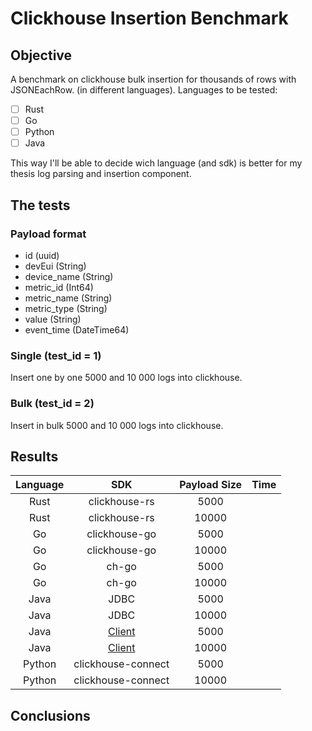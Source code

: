 # Clickhouse Insertion Benchmark

## Objective
A benchmark on clickhouse bulk insertion for thousands of rows with JSONEachRow. (in different languages).
Languages to be tested:
- [ ] Rust
- [ ] Go
- [ ] Python
- [ ] Java

This way I'll be able to decide wich language (and sdk) is better for my thesis log parsing and insertion component.

## The tests

### Payload format

- id (uuid)
- devEui (String)
- device_name (String)
- metric_id (Int64)
- metric_name (String)
- metric_type (String)
- value (String)
- event_time (DateTime64)

### Single (test_id = 1)

Insert one by one 5000 and 10 000 logs into clickhouse.

### Bulk (test_id = 2)

Insert in bulk 5000 and 10 000 logs into clickhouse.

## Results

|Language| SDK | Payload Size | Time |
|:------:|:---:|:------------:|:----:|
|Rust|clickhouse-rs|5000|  |
|Rust|clickhouse-rs|10000|  |
|Go|clickhouse-go|5000|  |
|Go|clickhouse-go|10000|  |
|Go|ch-go|5000|  |
|Go|ch-go|10000|  |
|Java|JDBC|5000|  |
|Java|JDBC|10000|  |
|Java|[Client](https://clickhouse.com/docs/integrations/language-clients/java/client)|5000|  |
|Java|[Client](https://clickhouse.com/docs/integrations/language-clients/java/client)|10000|  |
|Python|clickhouse-connect|5000|  |
|Python|clickhouse-connect|10000|  |


## Conclusions
